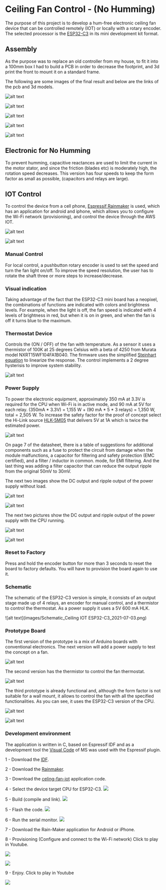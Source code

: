 # Ceiling Fan Control - (No Humming)

The purpose of this project is to develop a hum-free electronic ceiling fan device that can be controlled remotely (IOT) or locally with a rotary encoder.
The selected processor is the [ESP32-C3](https://www.espressif.com/sites/default/files/documentation/esp32-c3-mini-1_datasheet_en.pdf) in its mini development kit format.


## Assembly 
As the purpose was to replace an old controller from my house, to fit it into a 100mm box I had to build a PCB in order to decrease the footprint, and 3d print the front to mount it on a standard frame.

The following are some images of the final result and below are the links of the pcb and 3d models.

![alt text](images/pcba_easyeda/pcba_front.png)

![alt text](images/pcba_easyeda/pcba_back.png)

![alt text](images/pcba_easyeda/3d_print_mount_front.png)

![alt text](images/pcba_easyeda/3d_print_mount_left.png)

![alt text](images/pcba_easyeda/3d_print_mount_back.png)

## Electronic for No Humming

To prevent humming, capacitive reactances are used to limit the current in the motor stator, and since the friction (blades etc) is moderately high, the rotation speed decreases. This version has four speeds to keep the form factor as small as possible, (capacitors and relays are large).

## IOT Control

To control the device from a cell phone, [Espressif Rainmaker](https://rainmaker.espressif.com/docs/get-started.html) is used, which has an application for android and iphone, which allows you to configure the Wi-Fi network (provisioning), and control the device through the AWS IOT.

![alt text](images/app_devices.png)

![alt text](images/app_fan.png)

### Manual Control

For local control, a pushbutton rotary encoder is used to set the speed and turn the fan light on/off. To improve the speed resolution, the user has to rotate the shaft three or more steps to increase/decrease.

### Visual indication

Taking advantage of the fact that the ESP32-C3 mini board has a neopixel, the combinations of functions are indicated with colors and brightness levels. For example, when the light is off, the fan speed is indicated with 4 levels of brightness in red, but when it is on in green, and when the fan is off it turns blue to the maximum.

### Thermostat Device

Controls the (ON / OFF) of the fan with temperature. As a sensor it uses a thermistor of 100K at 25 degrees Celsius with a beta of 4250 from Murata model NXRT15WF104FA1B040. The firmware uses the simplified [Steinhart equation](https://en.wikipedia.org/wiki/Steinhart%E2%80%93Hart_equation) to linearize the response. The control implements a 2 degree hysterisis to improve system stability.

![alt text](images/app_thermostat.png)

### Power Supply
To power the electronic equipment, approximately 350 mA at 3.3V is required for the CPU when Wi-Fi is in active mode, and 90 mA at 5V for each relay. (350mA * 3.3V) = 1,155 W + (90 mA * 5 * 3 relays) = 1,350 W, total = 2,505 W. To increase the safety factor for the proof of concept select the Hi-Link source [HLK-5M05](https://datasheet.lcsc.com/szlcsc/1912111437_HI-LINK-HLK-5M05_C209907.pdf) that delivers 5V at 1A which is twice the estimated power.

![alt text](images/power_supply_5v_1a.png)

On page 7 of the datasheet, there is a table of suggestions for additional components such as a fuse to protect the circuit from damage when the module malfunctions, a capacitor for filtering and safety protection (EMC certified), and a filter / inductor in common. mode, for EMI filtering. And the last thing was adding a filter capacitor that can reduce the output ripple from the original 50mV to 30mV.

The next two images show the DC output and ripple output of the power supply without load.

![alt text](images/TEK_hlk_5v_dc_no_charge.png)

![alt text](images/TEK_hlk_ripple_no_charged.png)

The next two pictures show the DC output and ripple output of the power supply with the CPU running.

![alt text](images/TEK_hlk_5v_dc_charged.png)

![alt text](images/TEK_hlk_ripple_charged.png)

### Reset to Factory

Press and hold the encoder button for more than 3 seconds to reset the board to factory defaults. You will have to provision the board again to use it.

### Schematic
The schematic of the ESP32-C3 version is simple, it consists of an output stage made up of 4 relays, an encoder for manual control, and a thermistor to control the thermostat. As a power supply it uses a 5V 600 mA HLK.

![alt text](images/Schematic_Ceiling IOT ESP32-C3_2021-07-03.png)

### Prototype Board
The first version of the prototype is a mix of Arduino boards with conventional electronics. The next version will add a power supply to test the concept on a fan.

![alt text](images/first_version.png)

The second version has the thermistor to control the fan thermostat.

![alt text](images/second_version.png)

The third prototype is already functional and, although the form factor is not suitable for a wall mount, it allows to control the fan with all the specified functionalities. As you can see, it uses the ESP32-C3 version of the CPU.

![alt text](images/protoype_esp32-c3_1.png)

![alt text](images/protoype_esp32-c3_3.png)

### Development environment
The application is written in C, based on Espressif IDF and as a development tool the [Visual Code](https://docs.espressif.com/projects/esp-idf/en/latest/esp32/get-started/vscode-setup.html) of MS was used with the Espressif plugin.

1 - Download the [IDF](https://docs.espressif.com/projects/esp-idf/en/latest/esp32/get-started/).

2 - Download the [Rainmaker](https://github.com/espressif/esp-rainmaker).

3 - Download the [celing-fan-iot](https://github.com/jjsch-dev/ceiling-fan-iot) application code.

4 - Select the device target CPU for ESP32-C3.
![](images/visual_code_set_target.gif)

5 - Build (compile and link).
![](images/visual_code_build.gif)

5 - Flash the code.
![](images/visual_code_flash.gif)

6 - Run the serial monitor.
![](images/visual_code_monitor.gif)

7 - Download the Rain-Maker application for Android or iPhone.

8 - Provisioning (Configure and connect to the Wi-Fi network) Click to play in Youtube.

[![](http://img.youtube.com/vi/cgpIMO7QH-g/0.jpg)](https://youtu.be/cgpIMO7QH-g "Click to play in Youtube")

[![](http://img.youtube.com/vi/ymNhdFpC66I/0.jpg)](https://youtu.be/ymNhdFpC66I "Click to play in Youtube")

9 - Enjoy. Click to play in Youtube

[![](http://img.youtube.com/vi/VVv3FSHKODo/0.jpg)](https://www.youtube.com/watch?v=VVv3FSHKODo "Click to play in Youtube")